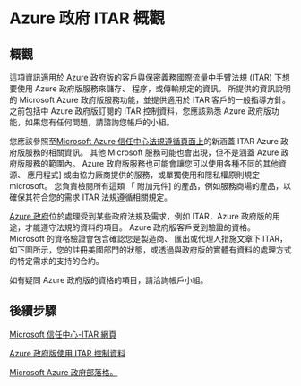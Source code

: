 <properties
    pageTitle="Azure Governmnet 文件 |Microsoft Azure"
    description="此提供功能及的比較開發 Azure 政府版的應用程式"
    services="Azure-Government"
    cloud="gov"
    documentationCenter=""
    authors="kydeeds"
    manager="zakramer"
    editor=""/>

<tags
    ms.service="multiple"
    ms.devlang="na"
    ms.topic="article"
    ms.tgt_pltfrm="na"
    ms.workload="azure-government"
    ms.date="10/05/2016"
    ms.author="kydeeds"/>


#  <a name="itar-overview-for-azure-government"></a>Azure 政府 ITAR 概觀

## <a name="overview"></a>概觀

這項資訊適用於 Azure 政府版的客戶與保密義務國際流量中手臂法規 (ITAR) 下想要使用 Azure 政府版服務來儲存、 程序，或傳輸規定的資訊。 所提供的資訊說明的 Microsoft Azure 政府版服務功能，並提供適用於 ITAR 客戶的一般指導方針。 之前包括中 Azure 政府版訂閱的 ITAR 控制資料，您應該熟悉 Azure 政府版功能，如果您有任何問題，請諮詢您帳戶的小組。

您應該參照至<a href="http://www.microsoft.com/en-us/TrustCenter/Compliance/default.aspx/">Microsoft Azure 信任中心法規遵循頁面上</a>的新涵蓋 ITAR Azure 政府版服務的相關資訊。 其他 Microsoft 服務可能也會出現，但不是涵蓋 Azure 政府版服務的範圍內。 Azure 政府版服務也可能會讓您可以使用各種不同的其他資源、 應用程式] 或由協力廠商提供的服務，或單獨使用和隱私權原則規定 microsoft。 您負責檢閱所有這類 「 附加元件] 的產品，例如服務商場的產品，以確保其符合您的需求 ITAR 法規遵循相關規定。

<a href="https://azure.microsoft.com/en-us/features/gov/">Azure 政府</a>位於處理受到某些政府法規及需求，例如 ITAR，Azure 政府版的用途，才能遵守法規的資料的項目。 Azure 政府版客戶受到驗證的資格。 Microsoft 的資格驗證會包含確認您是製造商、 匯出或代理人措施文章下 ITAR，如下圖所示，您的註冊美國部門的狀態，或透過與政府版的實體有資料的處理方式的特定需求的支持的合約。

如有疑問 Azure 政府版的資格的項目，請洽詢帳戶小組。

## <a name="next-steps"></a>後續步驟

<a href="https://www.microsoft.com/en-us/TrustCenter/Compliance/itar">Microsoft 信任中心-ITAR 網頁</a>

<a href="http://download.microsoft.com/download/5/1/6/516B50FE-4FF6-4DF6-B61B-90432D07DDF3/Using_Azure_Government_with_ITAR_June_2016.pdf">Azure 政府版使用 ITAR 控制資料</a>

<a href="https://blogs.msdn.microsoft.com/azuregov/">Microsoft Azure 政府部落格。</a>
